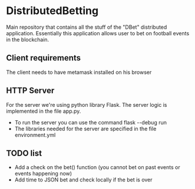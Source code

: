 # DistributedBetting
Main repository that contains all the stuff of the "DBet" distributed application. Essentially this application allows user to bet on football events in the blockchain.

## Client requirements
The client needs to have metamask installed on his browser

## HTTP Server
For the server we're using python library Flask. The server logic is implemented in the file app.py.
 - To run the server you can use the command flask --debug run
 - The libraries needed for the server are specified in the file environment.yml

## TODO list
 - Add a check on the bet() function (you cannot bet on past events or events happening now)
 - Add time to JSON bet and check locally if the bet is over

